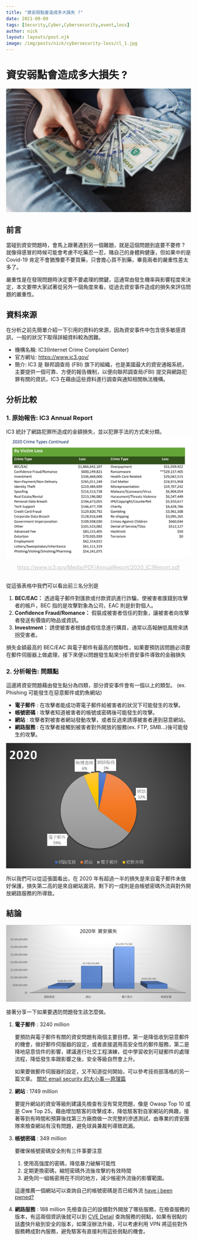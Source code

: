 ```yaml
---
title: "資安弱點會造成多大損失 ?"
date: 2021-09-09
tags: [Security,Cyber,Cybersecurity,event,loss]
author: nick
layout: layouts/post.njk
image: /img/posts/nick/cybersecurity-loss/cl_1.jpg
---
```

# 資安弱點會造成多大損失 ?
![](/img/posts/nick/cybersecurity-loss/cl_1.jpg)

## 前言
當碰到資安問題時，會馬上跟著遇到另一個難題，就是這個問題到底要不要修 ? 就像得感冒的時候可能會考慮不吃藥忍一忍，賭自己的身體夠健康，但如果中的是 Covid-19 肯定不會猶豫要不要買藥，只會擔心買不到藥，畢竟兩者的嚴重性差太多了。

<!-- summary -->
嚴重性是在發現問題時決定要不要處理的關鍵，這通常由發生機率與影響程度來決定，本文要帶大家試著從另外一個角度來看，從過去資安事件造成的損失來評估問題的嚴重性。
<!-- summary -->

## 資料來源
在分析之前先簡單介紹一下引用的資料的來源，因為資安事件中包含很多敏感資訊，一般的狀況下取得詳細資料較為困難。
* 機構名稱: IC3(Internet Crime Complaint Center)
* 官方網址: https://www.ic3.gov/
* 簡介:
    IC3 是 聯邦調查局 (FBI) 旗下的組織，也是美國最大的資安通報系統，主要提供一個可靠、方便的報告機制，以便向聯邦調查局(FBI) 提交與網路犯罪有關的資訊，IC3 在藉由這些資料進行調查與通知相關執法機構。

## 分析比較
### 1. 原始報告: IC3 Annual Report
IC3 統計了網路犯罪所造成的金額損失，並以犯罪手法的方式來分類。
![](/img/posts/nick/cybersecurity-loss/cl_2.jpg)
<center style="font-size:14px;color:#C0C0C0;text-decoration:underline">https://www.ic3.gov/Media/PDF/AnnualReport/2020_IC3Report.pdf</center>

<br>

從這張表格中我們可以看出前三名分別是
1. **BEC/EAC：** 
透過電子郵件對匯款或付款資訊進行詐騙，使被害者匯錢到攻擊者的帳戶，BEC 指的是攻擊對象為公司，EAC 則是針對個人。
2. **Confidence Fraud/Romance：**
假裝成被害者信任的對象，讓被害者向攻擊者發送有價值的物品或資訊。
3. **Investment：**
誘使被害者根據虛假信息進行購買，通常以高報酬低風險來誘拐受害者。

損失金額最高的 BEC/EAC 與電子郵件有最高的關聯性，如果要預防該問題必須要在郵件伺服器上做處理，接下來便以問題發生點來分析資安事件導致的金融損失


### 2. 分析報告: 問題點
這邊將資安問題藉由發生點分為四類，部分資安事件會有一個以上的類型。
(ex. Phishing 可能發生在惡意郵件或釣魚網站)
* **電子郵件** : 在攻擊者能成功寄電子郵件給被害者的狀況下可能發生的攻擊。
* **帳號密碼** : 攻擊者知道被害者的帳號或密碼後可能發生的攻擊。
* **網站** : 攻擊者對被害者網站發動攻擊，或者反過來誘導被害者連到惡意網站。
* **網路服務** : 在攻擊者接觸到被害者對外開放的服務(ex. FTP, SMB...)後可能發生的攻擊。

<img data-deopt="true" src="/img/posts/nick/cybersecurity-loss/cl_3.jpg">

所以我們可以從這張圖看出，在 2020 年有超過一半的損失是來自電子郵件未做好保護，損失第二高的是來自網站漏洞，剩下的一成則是由帳號密碼外流與對外開放網路服務的所導致。

## 結論
<img data-deopt="true" src="/img/posts/nick/cybersecurity-loss/cl_4.jpg">

接著分享一下如果要遇防問題發生該怎麼做。

1. **電子郵件** : 3240 million

    要預防與電子郵件有關的資安問題有兩個主要目標，第一是降低收到惡意郵件的機會，做好郵件伺服器的設定，或者直接選用高安全性的郵件服務，第二是降地惡意信件的影響，建議進行社交工程演練，從中學習收到可疑郵件的處理流程，降低發生率跟影響之後，安全等級自然會上升。

    如果要做郵件伺服器的設定，又不知道從何開始，可以參考技術部落格的另一篇文章。
    [關於 email security 的大小事 — 原理篇](https://tech-blog.cymetrics.io/posts/crystal/email-sec-theory/)

2. **網站** : 1749 million
    
    要提升網站的資安等級則建議先檢查有沒有常見問題，像是 Owasp Top 10 或是 Cwe Top 25，藉由增加駭客的攻擊成本，降低駭客對自家網站的興趣，接著等到有時間和預算後找第三方廠商做一次完整的滲透測試，由專業的資安團隊來檢查網站有沒有問題，避免球員兼裁判導致疏漏。

3. **帳號密碼** : 349 million
    
    要確保帳號密碼安全則有三件事要注意
    1. 使用高強度的密碼，降低暴力破解可能性
    2. 定期更換密碼，縮短密碼外流後攻擊的有效時間
    3. 避免同一組帳密用在不同的地方，減少帳密外流後的影響範圍。
    
    這邊推薦一個網站可以查詢自己的帳號密碼是否已經外流
    [have i been pwned?](https://haveibeenpwned.com/)

4. **網路服務** : 188 million
    先檢查自己的設備對外開放了哪些服務，在檢查服務的版本，有這兩個資訊後就可以到 [CVE Detail](https://www.cvedetails.com/) 查詢服務的弱點，如果有弱點的話盡快升級到安全的版本，如果沒辦法升級，可以考慮利用 VPN 將這些對外服務轉成對內服務，避免駭客有直接利用這些弱點的機會。

